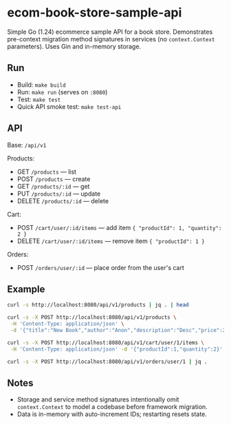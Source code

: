 # ecom-book-store-sample-api

Simple Go (1.24) ecommerce sample API for a book store. Demonstrates pre-context migration method signatures in services (no `context.Context` parameters). Uses Gin and in-memory storage.

## Run

- Build: `make build`
- Run: `make run` (serves on `:8080`)
- Test: `make test`
- Quick API smoke test: `make test-api`

## API

Base: `/api/v1`

Products:
- GET `/products` — list
- POST `/products` — create
- GET `/products/:id` — get
- PUT `/products/:id` — update
- DELETE `/products/:id` — delete

Cart:
- POST `/cart/user/:id/items` — add item `{ "productId": 1, "quantity": 2 }`
- DELETE `/cart/user/:id/items` — remove item `{ "productId": 1 }`

Orders:
- POST `/orders/user/:id` — place order from the user's cart

## Example

```bash
curl -s http://localhost:8080/api/v1/products | jq . | head

curl -s -X POST http://localhost:8080/api/v1/products \
 -H 'Content-Type: application/json' \
 -d '{"title":"New Book","author":"Anon","description":"Desc","price":24.99,"stock":10}'

curl -s -X POST http://localhost:8080/api/v1/cart/user/1/items \
 -H 'Content-Type: application/json' -d '{"productId":1,"quantity":2}'

curl -s -X POST http://localhost:8080/api/v1/orders/user/1 | jq .
```

## Notes

- Storage and service method signatures intentionally omit `context.Context` to model a codebase before framework migration.
- Data is in-memory with auto-increment IDs; restarting resets state.
